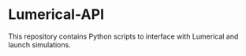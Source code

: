 # Lumerical-API
This repository contains Python scripts to interface with Lumerical and launch simulations.
